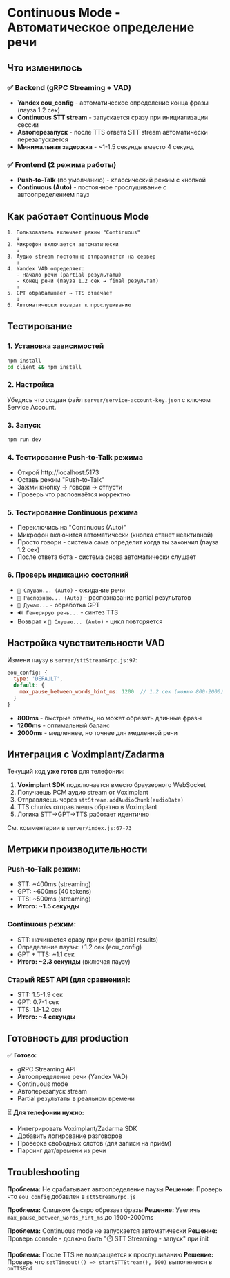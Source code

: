# Continuous Mode - Автоматическое определение речи

## Что изменилось

### ✅ Backend (gRPC Streaming + VAD)
- **Yandex eou_config** - автоматическое определение конца фразы (пауза 1.2 сек)
- **Continuous STT stream** - запускается сразу при инициализации сессии
- **Автоперезапуск** - после TTS ответа STT stream автоматически перезапускается
- **Минимальная задержка** - ~1-1.5 секунды вместо 4 секунд

### ✅ Frontend (2 режима работы)
- **Push-to-Talk** (по умолчанию) - классический режим с кнопкой
- **Continuous (Auto)** - постоянное прослушивание с автоопределением пауз

## Как работает Continuous Mode

```
1. Пользователь включает режим "Continuous"
   ↓
2. Микрофон включается автоматически
   ↓
3. Аудио stream постоянно отправляется на сервер
   ↓
4. Yandex VAD определяет:
   - Начало речи (partial результаты)
   - Конец речи (пауза 1.2 сек → final результат)
   ↓
5. GPT обрабатывает → TTS отвечает
   ↓
6. Автоматически возврат к прослушиванию
```

## Тестирование

### 1. Установка зависимостей
```bash
npm install
cd client && npm install
```

### 2. Настройка
Убедись что создан файл `server/service-account-key.json` с ключом Service Account.

### 3. Запуск
```bash
npm run dev
```

### 4. Тестирование Push-to-Talk режима
- Открой http://localhost:5173
- Оставь режим "Push-to-Talk"
- Зажми кнопку → говори → отпусти
- Проверь что распознаётся корректно

### 5. Тестирование Continuous режима
- Переключись на "Continuous (Auto)"
- Микрофон включится автоматически (кнопка станет неактивной)
- Просто говори - система сама определит когда ты закончил (пауза 1.2 сек)
- После ответа бота - система снова автоматически слушает

### 6. Проверь индикацию состояний
- `🎤 Слушаю... (Auto)` - ожидание речи
- `🎤 Распознаю... (Auto)` - распознавание partial результатов
- `🤖 Думаю...` - обработка GPT
- `🔊 Генерирую речь...` - синтез TTS
- Возврат к `🎤 Слушаю... (Auto)` - цикл повторяется

## Настройка чувствительности VAD

Измени паузу в `server/sttStreamGrpc.js:97`:

```javascript
eou_config: {
  type: 'DEFAULT',
  default: {
    max_pause_between_words_hint_ms: 1200  // 1.2 сек (можно 800-2000)
  }
}
```

- **800ms** - быстрые ответы, но может обрезать длинные фразы
- **1200ms** - оптимальный баланс
- **2000ms** - медленнее, но точнее для медленной речи

## Интеграция с Voximplant/Zadarma

Текущий код **уже готов** для телефонии:

1. **Voximplant SDK** подключается вместо браузерного WebSocket
2. Получаешь PCM аудио stream от Voximplant
3. Отправляешь через `sttStream.addAudioChunk(audioData)`
4. TTS chunks отправляешь обратно в Voximplant
5. Логика STT→GPT→TTS работает идентично

См. комментарии в `server/index.js:67-73`

## Метрики производительности

### Push-to-Talk режим:
- STT: ~400ms (streaming)
- GPT: ~600ms (40 tokens)
- TTS: ~500ms (streaming)
- **Итого: ~1.5 секунды**

### Continuous режим:
- STT: начинается сразу при речи (partial results)
- Определение паузы: +1.2 сек (eou_config)
- GPT + TTS: ~1.1 сек
- **Итого: ~2.3 секунды** (включая паузу)

### Старый REST API (для сравнения):
- STT: 1.5-1.9 сек
- GPT: 0.7-1 сек
- TTS: 1.1-1.2 сек
- **Итого: ~4 секунды**

## Готовность для production

✅ **Готово:**
- gRPC Streaming API
- Автоопределение речи (Yandex VAD)
- Continuous mode
- Автоперезапуск stream
- Partial результаты в реальном времени

⏳ **Для телефонии нужно:**
- Интегрировать Voximplant/Zadarma SDK
- Добавить логирование разговоров
- Проверка свободных слотов (для записи на приём)
- Парсинг дат/времени из речи

## Troubleshooting

**Проблема:** Не срабатывает автоопределение паузы
**Решение:** Проверь что `eou_config` добавлен в `sttStreamGrpc.js`

**Проблема:** Слишком быстро обрезает фразы
**Решение:** Увеличь `max_pause_between_words_hint_ms` до 1500-2000ms

**Проблема:** Continuous mode не запускается автоматически
**Решение:** Проверь console - должно быть "⏱️ STT Streaming - запуск" при init

**Проблема:** После TTS не возвращается к прослушиванию
**Решение:** Проверь что `setTimeout(() => startSTTStream(), 500)` выполняется в `onTTSEnd`
